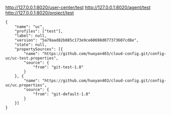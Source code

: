 http://127.0.0.1:8020/user-center/test
http://127.0.0.1:8020/agent/test
http://127.0.0.1:8020/project/test
```
{
	"name": "uc",
	"profiles": ["test"],
	"label": null,
	"version": "5a79aad82b885c173e9ce60698d077373607cd8e",
	"state": null,
	"propertySources": [{
		"name": "https://github.com/huoyan403/cloud-config.git/config-uc/uc-test.properties",
		"source": {
			"from": "git-test-1.0"
		}
	}, {
		"name": "https://github.com/huoyan403/cloud-config.git/config-uc/uc.properties",
		"source": {
			"from": "git-default-1.0"
		}
	}]
}
```